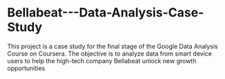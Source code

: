 # Bellabeat---Data-Analysis-Case-Study
This project is a case study for the final stage of the Google Data Analysis Course on Coursera. The objective is to analyze data from smart device users to help the high-tech company Bellabeat unlock new growth opportunities
